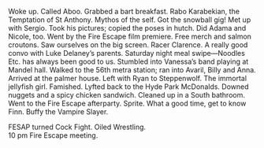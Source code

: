 Woke up. Called Aboo. Grabbed a bart breakfast. Rabo Karabekian, the Temptation of St Anthony. Mythos of the self. Got the snowball gig\! Met up with Sergio. Took his pictures; copied the poses in hutch. Did Adama and Nicole, too. Went by the Fire Escape film premiere. Free merch and salmon croutons. Saw ourselves on the big screen. Racer Clarence. A really good convo with Luke Delaney’s parents. Saturday night meal swipe—Noodles Etc. has always been good to us. Stumbled into Vanessa’s band playing at Mandel hall. Walked to the 56th metra station; ran into Avaril, Billy and Anna. Arrived at the palmer house. Left with Ryan to Steppenwolf. The immortal jellyfish girl. Famished. Lyfted back to the Hyde Park McDonalds. Downed nuggets and a spicy chicken sandwich. Cleaned up in a South bathroom. Went to the Fire Escape afterparty. Sprite. What a good time, get to know Finn. Buffy the Vampire Slayer. 

FESAP turned Cock Fight. Oiled Wrestling.   
10 pm Fire Escape meeting.
